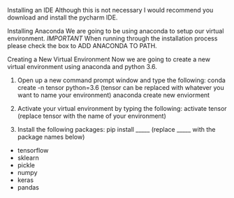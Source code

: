 Installing an IDE
Although this is not necessary I would recommend you download and install the pycharm IDE.

Installing Anaconda
We are going to be using anaconda to setup our virtual environment. 
*IMPORTANT* When running through the installation process please check the box to ADD ANACONDA TO PATH.

Creating a New Virtual Environment
Now we are going to create a new virtual environment using anaconda and python 3.6.

1. Open up a new command prompt window and type the following: conda create -n tensor python=3.6 (tensor can be replaced with whatever you want to name your environment)
anaconda create new enviorment

2. Activate your virtual environment by typing the following: activate tensor (replace tensor with the name of your environment)


3. Install the following packages: pip install _____    (replace _____ with the package names below)
- tensorflow
- sklearn
- pickle
- numpy
- keras
- pandas


